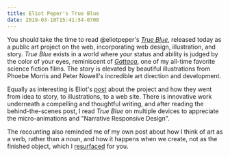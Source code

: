 ```yaml
---
title: Eliot Peper's True Blue
date: 2019-03-10T15:41:54-0700
---
```

You should take the time to read @eliotpeper's *[True Blue](https://truebluestory.com/)*, released today as a public art project on the web, incorporating web design, illustration, and story. *True Blue* exists in a world where your status and ability is judged by the color of your eyes, reminiscent of *[Gattaca](https://amzn.to/2F1p7OP)*, one of my all-time favorite science fiction films. The story is elevated by beautiful illustrations from Phoebe Morris and Peter Nowell's incredible art direction and development.

Equally as interesting is Eliot's [post](https://medium.com/@eliotpeper/making-true-blue-f66a538d0ea5) about the project and how they went from idea to story, to illustrations, to a web site. There is innovative work underneath a compelling and thoughtful writing, and after reading the behind-the-scenes post, I read *True Blue* on multiple devices to appreciate the micro-animations and "Narrative Responsive Design".

The recounting also reminded me of my own post about how I think of art as a verb, rather than a noun, and how it happens when we create, not as the finished object, which I [resurfaced](/post/art-is-the-making-it/) for you.